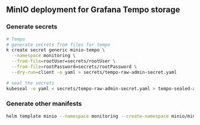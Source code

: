 ## MinIO deployment for Grafana Tempo storage

### Generate secrets
```sh
# Tempo
# generate secrets from files for tempo
k create secret generic minio-tempo \
  --namespace monitoring \
  --from-file=rootUser=secrets/rootUser \
  --from-file=rootPassword=secrets/rootPassword \
  --dry-run=client -o yaml > secrets/tempo-raw-admin-secret.yaml

# seal the secrets
kubeseal -o yaml < secrets/tempo-raw-admin-secret.yaml > tempo-sealed-admin-secret.yaml
```

### Generate other manifests
```sh
helm template minio --namespace monitoring --create-namespace minio/minio --values values.yaml > manifests.yaml
```
